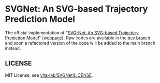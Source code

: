 # SVGNet: An SVG-based Trajectory Prediction Model

The official implementation of "[SVG-Net: An SVG-based Trajectory Prediction Model](https://arxiv.org/abs/2110.03706)" ([webpage](https://vita-epfl.github.io/SVGNet/)). Raw codes are available in the
[dev branch](https://github.com/vita-epfl/SVGNet/tree/dev) and soon a refactored version of the code will be added to
the main branch instead. 

## LICENSE

MIT License, see [vita-lab/SVGNet/LICENSE](https://github.com/vita-epfl/SVGNet/blob/main/LICENSE).


